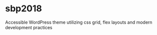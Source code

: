 # sbp2018
Accessible WordPress theme utilizing css grid, flex layouts and modern development practices
